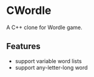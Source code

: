 # CWordle
A C++ clone for Wordle game.

## Features

- support variable word lists
- support any-letter-long word

